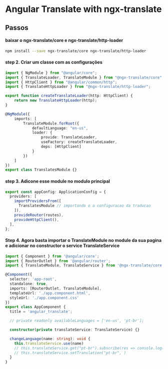 # Angular Translate with ngx-translate


## Passos
#### baixar o ngx-translate/core e ngx-translate/http-loader
```bash
npm install --save ngx-translate/core ngx-translate/http-loader
```

#### step 2. Criar um classe com as configurações
```typescript
import { NgModule } from "@angular/core";
import { TranslateLoader, TranslateModule } from "@ngx-translate/core";
import { HttpClient } from "@angular/common/http";
import { TranslateHttpLoader } from "@ngx-translate/http-loader";

export function createTranslateLoader(http: HttpClient) {
    return new TranslateHttpLoader(http);
}

@NgModule({
    imports: [
        TranslateModule.forRoot({
            defaultLanguage: "en-us",
            loader: {
                provide: TranslateLoader,
                useFactory: createTranslateLoader,
                deps: [HttpClient]
            }
        })
    ]
})
export class TranslatesModule {}
```

#### step 3. Adicone esse module no modulo principal
```typescript
export const appConfig: ApplicationConfig = {
  providers: [
    importProvidersFrom([
      TranslatesModule // importando o a configuracao da traducao
    ]),
    provideRouter(routes),
    provideHttpClient(),
  ],
};
```

#### Step 4. Agora basta importar o **TranslateModule** no module da sua pagina e adicionar no constructor o service TranslateService

```typescript
import { Component } from '@angular/core';
import { RouterOutlet } from '@angular/router';
import { TranslateModule, TranslateService } from '@ngx-translate/core';

@Component({
  selector: 'app-root',
  standalone: true,
  imports: [RouterOutlet, TranslateModule],
  templateUrl: './app.component.html',
  styleUrl: './app.component.css'
})
export class AppComponent {
  title = 'angular_translate';

  // private readonly availableLanguages = ['en-us', 'pt-br'];

  constructor(private translateService: TranslateService) {}

  changeLanguage(name: string): void {
    this.translateService.use(name)
    // this.translateService.get("pt-br").subscribe(res => console.log(res))
    // this.translateService.setTranslation("pt-br", )
  }
}

```





